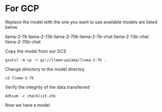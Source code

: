 # For GCP
Replace the model with the one you want to use available models are listed below

llama-2-7b
llama-2-13b
llama-2-70b
llama-2-7b-chat
llama-2-13b-chat
llama-2-70b-chat

Copy the model from our GCS 
```
gsutil -m cp -r gs://llama-pajama/llama-2-7b .
```
Change directory to the model directoy
```
cd llama-2-7b
```
Verify the integrity of the data transferred
```
md5sum -c checklist.chk
```

Now we have a model


